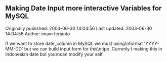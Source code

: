 ## Making Date Input more interactive Variables for MySQL

Originally published: 2003-06-30 14:04:56
Last updated: 2003-06-30 14:04:56
Author: imam ferianto

If we want to store date_column in MySQL we must using\nformat 'YYYY-MM-DD' but we can build input form for this\ntipe. Currenly I making this in Indonesian date  but you\ncan modify your self.
